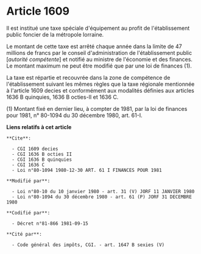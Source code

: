 # Article 1609

Il est institué une taxe spéciale d'équipement au profit de l'établissement public foncier de la métropole lorraine.

Le montant de cette taxe est arrêté chaque année dans la limite de 47 millions de francs par le conseil d'administration de
l'établissement public [*autorité compétente*] et notifié au ministre de l'économie et des finances. Le montant maximum ne
peut être modifié que par une loi de finances (1).

La taxe est répartie et recouvrée dans la zone de compétence de l'établissement suivant les mêmes règles que la taxe
régionale mentionnée à l'article 1609 decies et conformément aux modalités définies aux articles 1636 B quinquies, 1636 B
octies-II et 1636 C.

(1) Montant fixé en dernier lieu, à compter de 1981, par la loi de finances pour 1981, n° 80-1094 du 30 décembre 1980, art.
61-I.

**Liens relatifs à cet article**

	**Cite**:

	  - CGI 1609 decies
	  - CGI 1636 B octies II
	  - CGI 1636 B quinquies
	  - CGI 1636 C
	  - Loi n°80-1094 1980-12-30 ART. 61 I FINANCES POUR 1981

	**Modifié par**:

	  - Loi n°80-10 du 10 janvier 1980 - art. 31 (V) JORF 11 JANVIER 1980
	  - Loi n°80-1094 du 30 décembre 1980 - art. 61 (P) JORF 31 DECEMBRE 1980

	**Codifié par**:

	  - Décret n°81-866 1981-09-15

	**Cité par**:

	  - Code général des impôts, CGI. - art. 1647 B sexies (V)
